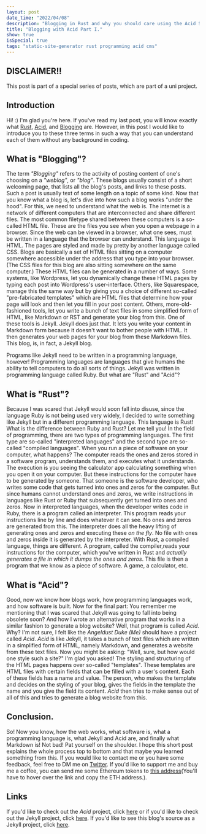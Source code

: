 ```yaml
---
layout: post
date_time: "2022/04/08"
description: "Blogging in Rust and why you should care using the Acid SSG. (Part I)"
title: "Blogging with Acid Part I."
show: true
isSpecial: true
tags: "static-site-generator rust programming acid cms"
---
```


## DISCLAIMER!!

This post is part of a special series of posts, which are part of a uni project.

## Introduction

Hi! :) I'm glad you're here. If you've read my last post, you will know exactly what [Rust](https://www.rust-lang.org/), [Acid](https://blckunicorn.art/acid/), and [Blogging](https://dictionary.cambridge.org/de/worterbuch/englisch/blog) are. However, in this post I would like to introduce you to these three terms in such a way that you can understand each of them without any background in coding.

## What is "Blogging"?

The term *"Blogging"* refers to the activity of posting content of one's choosing on a *"weblog"*, or *"blog"*. These blogs usually consist of a short welcoming page, that lists all the blog's posts, and links to these posts. Such a post is usually text of some length on a topic of some kind. Now that you know what a blog is, let's dive into how such a blog works "under the hood". For this, we need to understand what the web is. The internet is a network of different computers that are interconnected and share different files. The most common filetype shared between these computers is a so-called HTML file. These are the files you see when you open a webpage in a browser. Since the web can be viewed in a browser, what one sees, must be written in a language that the browser can understand. This language is HTML. The pages are styled and made by pretty by another language called CSS. Blogs are basically a set of HTML files sitting on a computer somewhere accessible under the address that you type into your browser. (The CSS files for this blog are also sitting somewhere on the same computer.) These HTML files can be generated in a number of ways. Some systems, like Wordpress, let you dynamically change these HTML pages by typing each post into Wordpress's user-interface. Others, like Squarespace, manage this the same way but by giving you a choice of different so-called "pre-fabricated templates" which are HTML files that determine how your page will look and then let you fill in your post content. Others, more-old-fashioned tools, let you write a bunch of text files in some simplified form of HTML, like Markdown or RST and generate your blog from this. One of these tools is Jekyll. Jekyll does just that. It lets you write your content in Markdown form because it doesn't want to bother people with HTML. It then generates your web pages for your blog from these Markdown files. This blog, is, in fact, a Jekyll blog.

Programs like Jekyll need to be written in a programming language, however! Programming languages are languages that give humans the ability to tell computers to do all sorts of things. Jekyll was written in programming language called Ruby. But what are "Rust" and "Acid"?

## What is "Rust"?

Because I was scared that Jekyll would soon fall into disuse, since the language Ruby is not being used very widely, I decided to write something like Jekyll but in a different programming language. This language is Rust! What is the difference between Ruby and Rust? Let me tell you! In the field of programming, there are two types of programming languages. The first type are so-called "interpreted languages" and the second type are so-called "compiled languages". When you run a piece of software on your computer, what happens? The computer reads the ones and zeros stored in a software program, understands them, and executes what it understands. The execution is you seeing the calculator app calculating something when you open it on your computer. But these instructions for the computer have to be generated by someone. That someone is the software developer, who writes some code that gets turned into ones and zeros for the computer. But since humans cannot understand ones and zeros, we write instructions in languages like Rust or Ruby that subsequently get turned into ones and zeros. Now in interpreted languages, when the developer writes code in Ruby, there is a program called an interpreter. This program reads your instructions line by line and does whatever it can see. No ones and zeros are generated from this. The interpreter does all the heavy lifting of generating ones and zeros and executing these *on the fly*. No file with ones and zeros inside it is generated by the interpreter. With Rust, a compiled language, things are different. A program, called the compiler,reads your instructions for the computer, which you've written in Rust and *actually generates a file in which it dumps the ones and zeros*. This file is then a program that we know as a piece of software. A game, a calculator, etc.

## What is "Acid"?

Good, now we know how blogs work, how programming languages work, and how software is built. Now for the final part: You remember me mentioning that I was scared that Jekyll was going to fall into being obsolete soon? And how I wrote an alternative program that works in a similar fashion to generate a blog website? Well, that program is called *Acid*. Why? I'm not sure, I felt like the *Angeldust Duke (Me)* should have a project called *Acid*. *Acid* is like Jekyll, it takes a bunch of text files which are written in a simplified form of HTML, namely Markdown, and generates a website from these text files. Now you might be asking: "Well, sure, but how would one style such a site?" I'm glad you asked! The styling and structuring of the HTML pages happens over so-called "templates". These templates are HTML files with certain fields that can be filled with a user's content. Each of these fields has a name and value. The person, who makes the template and decides on the styling of your blog, gives the fields in the template the name and you give the field its content. *Acid* then tries to make sense out of all of this and tries to generate a blog website from this.

## Conclusion.

So! Now you know, how the web works, what software is, what a programming language is, what Jekyll and Acid are, and finally what Markdown is! Not bad! Pat yourself on the shoulder. I hope this short post explains the whole process top to bottom and that maybe you learned something from this. If you would like to contact me or you have some feedback, feel free to DM me on [Twitter](https://twitter.com/angeldustduke). If you'd like to support me and buy me a coffee, you can send me some Ethereum tokens to [this address](0x5d7551C484bCd8769c57B4921a3FC80193b74Ce3
)(You'll have to hover over the link and copy the ETH address.).

## Links

If you'd like to check out the *Acid* project, click [here](https://github.com/iamtheblackunicorn/acid) or if you'd like to check out the Jekyll project, click [here](https://jekyllrb.com/). If you'd like to see this blog's source as a Jekyll project, click [here](https://github.com/iamtheblackunicorn/angeldustduke).
